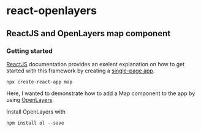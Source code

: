 # react-openlayers

## ReactJS and OpenLayers map component

### Getting started

[ReactJS](https://reactjs.org/) documentation provides an exelent explanation on how to get started with this framework by creating a [single-page app](https://reactjs.org/docs/create-a-new-react-app.html). 

    npx create-react-app map

Here, I wanted to demonstrate how to add a Map component to the app by using [OpenLayers](https://openlayers.org/).

Install OpenLayers with 

    npm install ol --save

